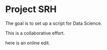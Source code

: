 # Project SRH

The goal is to set up a script for Data Science.

This is a collaborative effort. 

here is an online edit.
